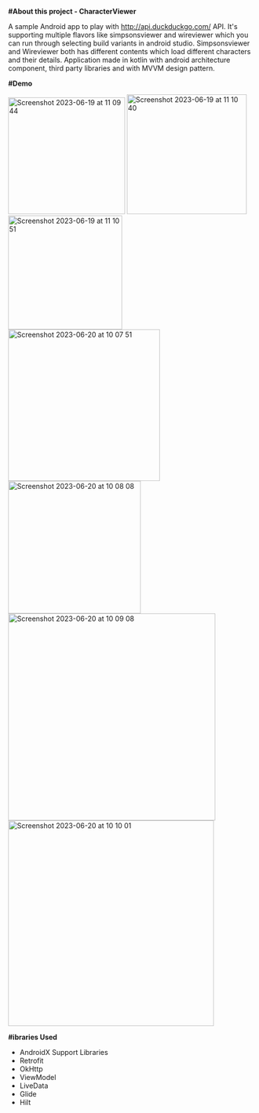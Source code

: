 **#About this project - CharacterViewer**

A sample Android app to play with http://api.duckduckgo.com/ API.
It's supporting multiple flavors like simpsonsviewer and wireviewer which you can run through selecting build variants in android studio.
Simpsonsviewer and Wireviewer both has different contents which load different characters and their details.
Application made in kotlin with android architecture component, third party libraries and with MVVM design pattern.

**#Demo**


<img width="238" alt="Screenshot 2023-06-19 at 11 09 44" src="https://github.com/Reshma2497/CharacterViewer/assets/110983170/d38d8cd8-c087-444d-a5c5-93cea86e5882">

<img width="244" alt="Screenshot 2023-06-19 at 11 10 40" src="https://github.com/Reshma2497/CharacterViewer/assets/110983170/b44bbee7-9be6-4072-b3c3-7ef5338416cf">

<img width="232" alt="Screenshot 2023-06-19 at 11 10 51" src="https://github.com/Reshma2497/CharacterViewer/assets/110983170/04740974-567a-4173-9225-00551b4024c2">

<img width="309" alt="Screenshot 2023-06-20 at 10 07 51" src="https://github.com/Reshma2497/CharacterViewer/assets/110983170/be3cb942-54e2-4854-a4cb-366787a7e6d5">

<img width="270" alt="Screenshot 2023-06-20 at 10 08 08" src="https://github.com/Reshma2497/CharacterViewer/assets/110983170/98f5910c-f769-44aa-a8ef-c9fa3dc6840c">

<img width="422" alt="Screenshot 2023-06-20 at 10 09 08" src="https://github.com/Reshma2497/CharacterViewer/assets/110983170/c475b8bc-b0ce-4148-8a1d-0e818e29d78f">

<img width="419" alt="Screenshot 2023-06-20 at 10 10 01" src="https://github.com/Reshma2497/CharacterViewer/assets/110983170/d7d31b4b-d1c7-43c4-b981-843fa422e406">

**#ibraries Used**

- AndroidX Support Libraries
- Retrofit
- OkHttp
- ViewModel
- LiveData
- Glide
- Hilt
  



